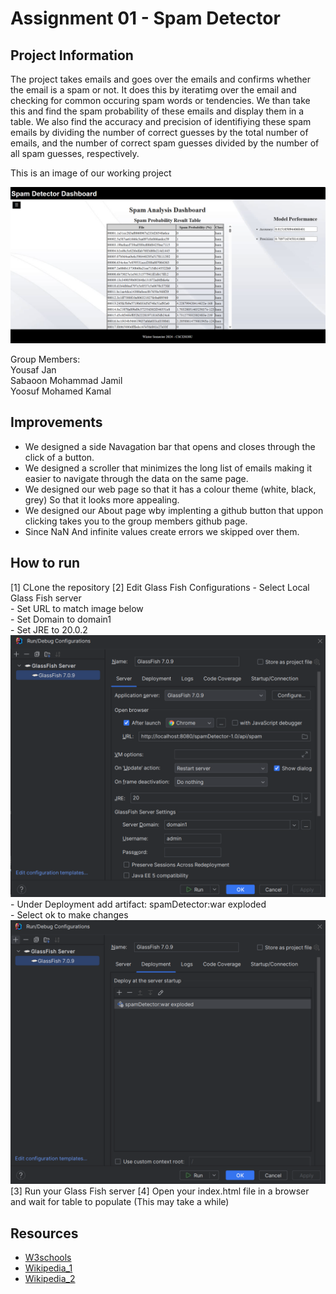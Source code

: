 # Assignment 01 - Spam Detector

## Project Information
The project takes emails and goes over the emails and confirms whether the email is a spam or not. It does this by iteratimg over the email and checking for common occuring spam words or tendencies. We than take this and find the spam probability of these emails and display them in a table. We also find the accuracy and precision of identifiying these spam emails by dividing the number of correct guesses by the total number of emails, and the number of correct spam guesses divided by the number of all spam guesses, respectively.  

This is an image of our working project  

<img src="image.png">


Group Members:  
Yousaf Jan  
Sabaoon Mohammad Jamil  
Yoosuf Mohamed Kamal  

## Improvements
- We designed a side Navagation bar that opens and closes through the click of a button.
- We designed a scroller that minimizes the long list of emails making it easier to navigate through the data on the same page.
- We designed our web page so that it has a colour theme (white, black, grey) So that it looks more appealing.
- We designed our About page wby implenting a github button that uppon clicking takes you to the group members github page.
- Since NaN And infinite values create errors we skipped over them.

## How to run
[1] CLone the repository
[2] Edit Glass Fish Configurations
    - Select Local Glass Fish server  
    - Set URL to match image below  
    - Set Domain to domain1  
    - Set JRE to 20.0.2  
    <img src="image1.png">  
    - Under Deployment add artifact: spamDetector:war exploded  
    - Select ok to make changes  
    <img src="image2.png">  
[3] Run your Glass Fish server
[4] Open your index.html file in a browser and wait for table to populate (This may take a while)

## Resources
- [W3schools](https://www.w3schools.com/)
- [Wikipedia_1](https://en.wikipedia.org/wiki/Bag-of-words_model)
- [Wikipedia_2](https://en.wikipedia.org/wiki/Naive_Bayes_spam_filtering)
